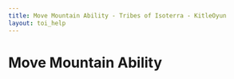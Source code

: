 ```yaml
---
title: Move Mountain Ability - Tribes of Isoterra - KitleOyun
layout: toi_help
---
```


<h1 class="h1">Move Mountain Ability</h1>
